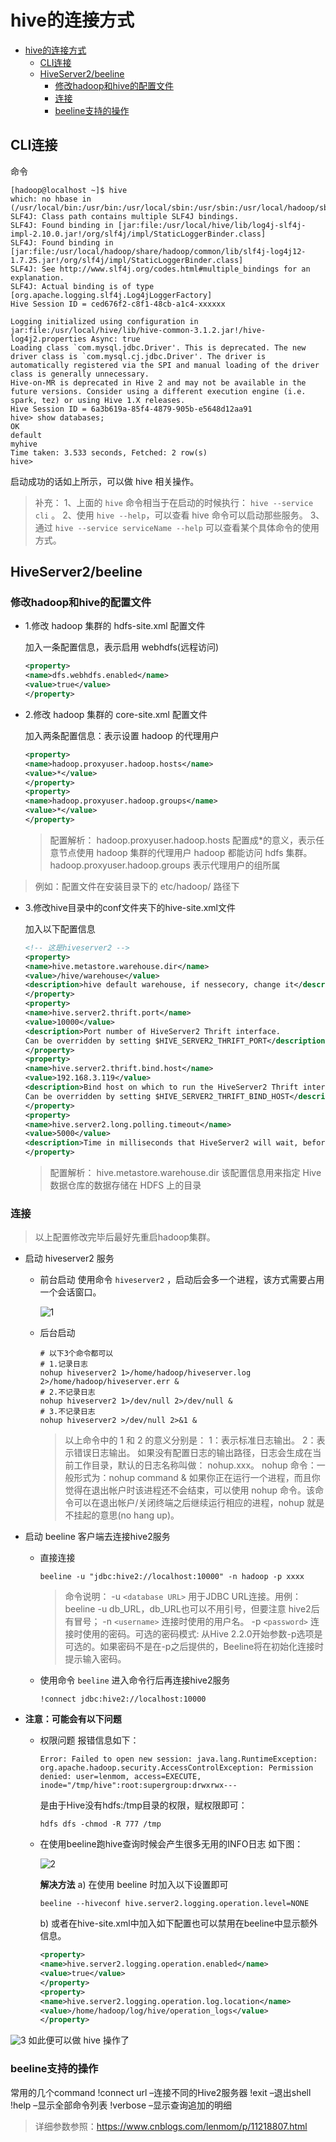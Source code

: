<!--
 * @Autor: 李逍遥
 * @Date: 2021-02-15 09:38:47
 * @LastEditors: 李逍遥
 * @LastEditTime: 2021-03-09 06:21:09
 * @Descriptiong: 
-->

# hive的连接方式 #

- [hive的连接方式](#hive的连接方式)
  - [CLI连接](#cli连接)
  - [HiveServer2/beeline](#hiveserver2beeline)
    - [修改hadoop和hive的配置文件](#修改hadoop和hive的配置文件)
    - [连接](#连接)
    - [beeline支持的操作](#beeline支持的操作)

## CLI连接 ##

命令

```shell
[hadoop@localhost ~]$ hive
which: no hbase in (/usr/local/bin:/usr/bin:/usr/local/sbin:/usr/sbin:/usr/local/hadoop/sbin:/usr/local/hadoop/bin:/usr/local/hive/bin:/home/hadoop/.local/bin:/home/hadoop/bin)
SLF4J: Class path contains multiple SLF4J bindings.
SLF4J: Found binding in [jar:file:/usr/local/hive/lib/log4j-slf4j-impl-2.10.0.jar!/org/slf4j/impl/StaticLoggerBinder.class]
SLF4J: Found binding in [jar:file:/usr/local/hadoop/share/hadoop/common/lib/slf4j-log4j12-1.7.25.jar!/org/slf4j/impl/StaticLoggerBinder.class]
SLF4J: See http://www.slf4j.org/codes.html#multiple_bindings for an explanation.
SLF4J: Actual binding is of type [org.apache.logging.slf4j.Log4jLoggerFactory]
Hive Session ID = ced676f2-c8f1-48cb-a1c4-xxxxxx

Logging initialized using configuration in jar:file:/usr/local/hive/lib/hive-common-3.1.2.jar!/hive-log4j2.properties Async: true
Loading class `com.mysql.jdbc.Driver'. This is deprecated. The new driver class is `com.mysql.cj.jdbc.Driver'. The driver is automatically registered via the SPI and manual loading of the driver class is generally unnecessary.
Hive-on-MR is deprecated in Hive 2 and may not be available in the future versions. Consider using a different execution engine (i.e. spark, tez) or using Hive 1.X releases.
Hive Session ID = 6a3b619a-85f4-4879-905b-e5648d12aa91
hive> show databases;
OK
default
myhive
Time taken: 3.533 seconds, Fetched: 2 row(s)
hive>
```

启动成功的话如上所示，可以做 hive 相关操作。

>补充：
>1、上面的 `hive` 命令相当于在启动的时候执行： `hive --service cli` 。
>2、使用 `hive --help`，可以查看 hive 命令可以启动那些服务。
>3、通过 `hive --service serviceName --help` 可以查看某个具体命令的使用方式。

## HiveServer2/beeline ##

### 修改hadoop和hive的配置文件 ###

- 1.修改 hadoop 集群的 hdfs-site.xml 配置文件

    加入一条配置信息，表示启用 webhdfs(远程访问)

    ```xml
    <property>
    <name>dfs.webhdfs.enabled</name>
    <value>true</value>
    </property>
    ```

- 2.修改 hadoop 集群的 core-site.xml 配置文件

    加入两条配置信息：表示设置 hadoop 的代理用户

    ```xml
    <property>
    <name>hadoop.proxyuser.hadoop.hosts</name>
    <value>*</value>
    </property>
    <property>
    <name>hadoop.proxyuser.hadoop.groups</name>
    <value>*</value>
    </property>
    ```

    >配置解析：
    >hadoop.proxyuser.hadoop.hosts 配置成*的意义，表示任意节点使用 hadoop 集群的代理用户 hadoop 都能访问 hdfs 集群。
    >hadoop.proxyuser.hadoop.groups 表示代理用户的组所属

>例如：配置文件在安装目录下的 etc/hadoop/ 路径下

- 3.修改hive目录中的conf文件夹下的hive-site.xml文件

    加入以下配置信息

    ```xml
    <!-- 这是hiveserver2 -->
    <property>
    <name>hive.metastore.warehouse.dir</name>
    <value>/hive/warehouse</value>
    <description>hive default warehouse, if nessecory, change it</description>
    </property>
    <property>
    <name>hive.server2.thrift.port</name>
    <value>10000</value>
    <description>Port number of HiveServer2 Thrift interface.
    Can be overridden by setting $HIVE_SERVER2_THRIFT_PORT</description>
    </property>
    <property>
    <name>hive.server2.thrift.bind.host</name>
    <value>192.168.3.119</value>
    <description>Bind host on which to run the HiveServer2 Thrift interface.
    Can be overridden by setting $HIVE_SERVER2_THRIFT_BIND_HOST</description>
    </property>
    <property>
    <name>hive.server2.long.polling.timeout</name>
    <value>5000</value>
    <description>Time in milliseconds that HiveServer2 will wait, before responding to asynchronous calls that use long polling</description>
    </property>
    ```

    >配置解析：
    >hive.metastore.warehouse.dir 该配置信息用来指定 Hive 数据仓库的数据存储在 HDFS 上的目录

### 连接 ###

>以上配置修改完毕后最好先重启hadoop集群。

- 启动 hiveserver2 服务
  - 前台启动
    使用命令 `hiveserver2` ，启动后会多一个进程，该方式需要占用一个会话窗口。

    ![1](images/jps.png "进程")

  - 后台启动

    ```shell
    # 以下3个命令都可以
    # 1.记录日志
    nohup hiveserver2 1>/home/hadoop/hiveserver.log 2>/home/hadoop/hiveserver.err &
    # 2.不记录日志
    nohup hiveserver2 1>/dev/null 2>/dev/null &
    # 3.不记录日志
    nohup hiveserver2 >/dev/null 2>&1 &
    ```

    >以上命令中的 1 和 2 的意义分别是：
    >1：表示标准日志输出。
    >2：表示错误日志输出。
    >如果没有配置日志的输出路径，日志会生成在当前工作目录，默认的日志名称叫做： nohup.xxx。
    >nohup 命令：一般形式为：nohup command &
    >如果你正在运行一个进程，而且你觉得在退出帐户时该进程还不会结束，可以使用 nohup 命令。该命令可以在退出帐户/关闭终端之后继续运行相应的进程，nohup 就是不挂起的意思(no hang up)。

- 启动 beeline 客户端去连接hive2服务
  - 直接连接

    ```shell
    beeline -u "jdbc:hive2://localhost:10000" -n hadoop -p xxxx
    ```

    >命令说明：
    >-u `<database URL>` 用于JDBC URL连接。用例：beeline -u db_URL，db_URL也可以不用引号，但要注意 hive2后有冒号；
    >-n `<username>` 连接时使用的用户名。
    >-p `<password>` 连接时使用的密码。可选的密码模式: 从Hive 2.2.0开始参数-p选项是可选的。如果密码不是在-p之后提供的，Beeline将在初始化连接时提示输入密码。

  - 使用命令 `beeline` 进入命令行后再连接hive2服务

    ```shell
    !connect jdbc:hive2://localhost:10000
    ```

- **注意：可能会有以下问题**

  - 权限问题
    报错信息如下：

    ```log
    Error: Failed to open new session: java.lang.RuntimeException: org.apache.hadoop.security.AccessControlException: Permission denied: user=lenmom, access=EXECUTE, inode="/tmp/hive":root:supergroup:drwxrwx---
    ```

    是由于Hive没有hdfs:/tmp目录的权限，赋权限即可：

    ```shell
    hdfs dfs -chmod -R 777 /tmp
    ```

  - 在使用beeline跑hive查询时候会产生很多无用的INFO日志
    如下图：

    ![2](images/log.png "查询日志")

    **解决方法**
    a) 在使用 beeline 时加入以下设置即可

    ```shell
    beeline --hiveconf hive.server2.logging.operation.level=NONE
    ```

    b) 或者在hive-site.xml中加入如下配置也可以禁用在beeline中显示额外信息。

    ```xml
    <property>
    <name>hive.server2.logging.operation.enabled</name>
    <value>true</value>
    </property>
    <property>
    <name>hive.server2.logging.operation.log.location</name>
    <value>/home/hadoop/log/hive/operation_logs</value>
    </property>
    ```

![3](beeline.png)
如此便可以做 hive 操作了

### beeline支持的操作 ###

常用的几个command
!connect url –连接不同的Hive2服务器
!exit –退出shell
!help –显示全部命令列表
!verbose –显示查询追加的明细

>详细参数参照：<https://www.cnblogs.com/lenmom/p/11218807.html>

